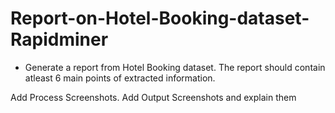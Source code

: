 # Report-on-Hotel-Booking-dataset-Rapidminer

* Generate a report from Hotel Booking dataset. The report should contain atleast 6 main points of extracted information.

Add Process Screenshots.
Add Output Screenshots and explain them
